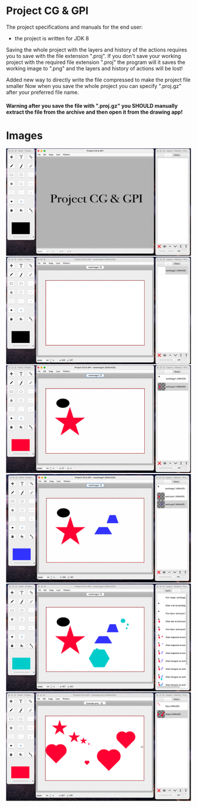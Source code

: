 # Project CG & GPI

The project specifications and manuals for the end user:

* the project is written for JDK 8

Saving the whole project with the layers and history of the actions requires you 
to save with the file extension ".proj". If you don't save your working project with 
the required file extension ".proj" the program will it saves the working image 
to ".png" and the layers and history of actions will be lost!

Added new way to directly write the file compressed to make the project file smaller 
Now when you save the whole project you can specify  ".proj.gz" after your preferred file
name.

#### Warning after you save the file with ".proj.gz" you SHOULD manually extract the file from the archive and then open it from the drawing app!



# Images 

![1](./img/1.png)
![2](./img/2.png)
![3](./img/3.png)
![4](./img/4.png)
![5](./img/5.png)
![6](./img/6.png)
